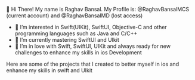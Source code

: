 👋 Hi There! My name is Raghav Bansal. 
    My Profile is: @RaghavBansalMCS (current account) and @RaghavBansalMD (lost access)
    
- 👀 I’m interested in Swift(UIKit), SwiftUI, Objective-C and other programming languages such as Java and C/C++
- 🌱 I’m currently mastering SwiftUI and UIkit
- 💞️ I’m in love with Swift, SwiftUI, UIKit and always ready for new challenges to enhance my skills in ios Development

Here are some of the projects that I created to better myself in ios and enhance my skills in swift and UIkit

<!--
**RaghavBansalMCS/RaghavBansalMCS** is a ✨ _special_ ✨ repository because its `README.md` (this file) appears on your GitHub profile.




